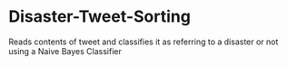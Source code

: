 # Disaster-Tweet-Sorting
Reads contents of tweet and classifies it as referring to a disaster or not using a Naive Bayes Classifier
